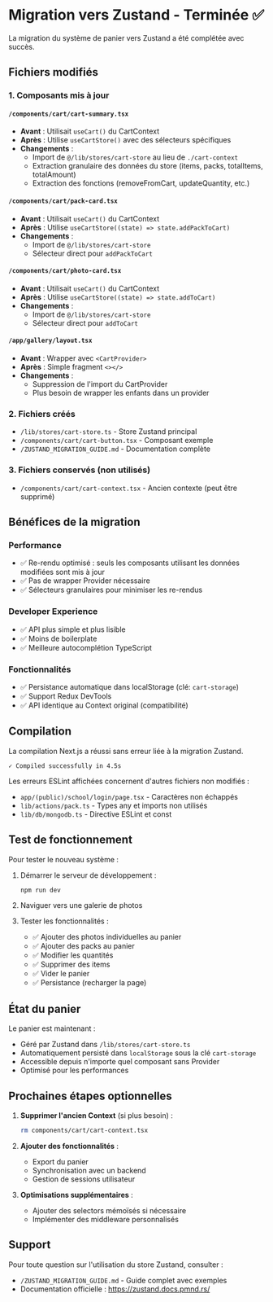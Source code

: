 # Migration vers Zustand - Terminée ✅

La migration du système de panier vers Zustand a été complétée avec succès.

## Fichiers modifiés

### 1. Composants mis à jour

#### `/components/cart/cart-summary.tsx`
- **Avant** : Utilisait `useCart()` du CartContext
- **Après** : Utilise `useCartStore()` avec des sélecteurs spécifiques
- **Changements** :
  - Import de `@/lib/stores/cart-store` au lieu de `./cart-context`
  - Extraction granulaire des données du store (items, packs, totalItems, totalAmount)
  - Extraction des fonctions (removeFromCart, updateQuantity, etc.)

#### `/components/cart/pack-card.tsx`
- **Avant** : Utilisait `useCart()` du CartContext
- **Après** : Utilise `useCartStore((state) => state.addPackToCart)`
- **Changements** :
  - Import de `@/lib/stores/cart-store`
  - Sélecteur direct pour `addPackToCart`

#### `/components/cart/photo-card.tsx`
- **Avant** : Utilisait `useCart()` du CartContext
- **Après** : Utilise `useCartStore((state) => state.addToCart)`
- **Changements** :
  - Import de `@/lib/stores/cart-store`
  - Sélecteur direct pour `addToCart`

#### `/app/gallery/layout.tsx`
- **Avant** : Wrapper avec `<CartProvider>`
- **Après** : Simple fragment `<></>`
- **Changements** :
  - Suppression de l'import du CartProvider
  - Plus besoin de wrapper les enfants dans un provider

### 2. Fichiers créés

- `/lib/stores/cart-store.ts` - Store Zustand principal
- `/components/cart/cart-button.tsx` - Composant exemple
- `/ZUSTAND_MIGRATION_GUIDE.md` - Documentation complète

### 3. Fichiers conservés (non utilisés)

- `/components/cart/cart-context.tsx` - Ancien contexte (peut être supprimé)

## Bénéfices de la migration

### Performance
- ✅ Re-rendu optimisé : seuls les composants utilisant les données modifiées sont mis à jour
- ✅ Pas de wrapper Provider nécessaire
- ✅ Sélecteurs granulaires pour minimiser les re-rendus

### Developer Experience
- ✅ API plus simple et plus lisible
- ✅ Moins de boilerplate
- ✅ Meilleure autocomplétion TypeScript

### Fonctionnalités
- ✅ Persistance automatique dans localStorage (clé: `cart-storage`)
- ✅ Support Redux DevTools
- ✅ API identique au Context original (compatibilité)

## Compilation

La compilation Next.js a réussi sans erreur liée à la migration Zustand.

```
✓ Compiled successfully in 4.5s
```

Les erreurs ESLint affichées concernent d'autres fichiers non modifiés :
- `app/(public)/school/login/page.tsx` - Caractères non échappés
- `lib/actions/pack.ts` - Types any et imports non utilisés
- `lib/db/mongodb.ts` - Directive ESLint et const

## Test de fonctionnement

Pour tester le nouveau système :

1. Démarrer le serveur de développement :
   ```bash
   npm run dev
   ```

2. Naviguer vers une galerie de photos

3. Tester les fonctionnalités :
   - ✅ Ajouter des photos individuelles au panier
   - ✅ Ajouter des packs au panier
   - ✅ Modifier les quantités
   - ✅ Supprimer des items
   - ✅ Vider le panier
   - ✅ Persistance (recharger la page)

## État du panier

Le panier est maintenant :
- Géré par Zustand dans `/lib/stores/cart-store.ts`
- Automatiquement persisté dans `localStorage` sous la clé `cart-storage`
- Accessible depuis n'importe quel composant sans Provider
- Optimisé pour les performances

## Prochaines étapes optionnelles

1. **Supprimer l'ancien Context** (si plus besoin) :
   ```bash
   rm components/cart/cart-context.tsx
   ```

2. **Ajouter des fonctionnalités** :
   - Export du panier
   - Synchronisation avec un backend
   - Gestion de sessions utilisateur

3. **Optimisations supplémentaires** :
   - Ajouter des selectors mémoïsés si nécessaire
   - Implémenter des middleware personnalisés

## Support

Pour toute question sur l'utilisation du store Zustand, consulter :
- `/ZUSTAND_MIGRATION_GUIDE.md` - Guide complet avec exemples
- Documentation officielle : https://zustand.docs.pmnd.rs/
